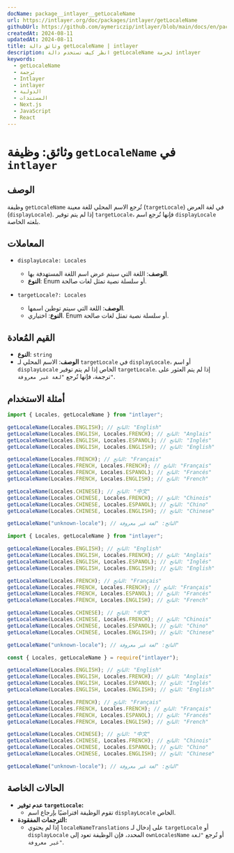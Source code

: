 ```yaml
---
docName: package__intlayer__getLocaleName
url: https://intlayer.org/doc/packages/intlayer/getLocaleName
githubUrl: https://github.com/aymericzip/intlayer/blob/main/docs/en/packages/intlayer/getLocaleName.md
createdAt: 2024-08-11
updatedAt: 2024-08-11
title: وثائق دالة getLocaleName | intlayer
description: انظر كيف تستخدم دالة getLocaleName لحزمة intlayer
keywords:
  - getLocaleName
  - ترجمة
  - Intlayer
  - intlayer
  - الدولية
  - المستندات
  - Next.js
  - JavaScript
  - React
---
```


# وثائق: وظيفة `getLocaleName` في `intlayer`

## الوصف

وظيفة `getLocaleName` تُرجع الاسم المحلي للغة معينة (`targetLocale`) في لغة العرض (`displayLocale`). إذا لم يتم توفير `targetLocale`، فإنها تُرجع اسم `displayLocale` بلغته الخاصة.

## المعاملات

- `displayLocale: Locales`

  - **الوصف**: اللغة التي سيتم عرض اسم اللغة المستهدفة بها.
  - **النوع**: Enum أو سلسلة نصية تمثل لغات صالحة.

- `targetLocale?: Locales`
  - **الوصف**: اللغة التي سيتم توطين اسمها.
  - **النوع**: اختياري. Enum أو سلسلة نصية تمثل لغات صالحة.

## القيم المُعادة

- **النوع**: `string`
- **الوصف**: الاسم المحلي لـ `targetLocale` في `displayLocale`، أو اسم `displayLocale` الخاص إذا لم يتم توفير `targetLocale`. إذا لم يتم العثور على ترجمة، فإنها تُرجع `"لغة غير معروفة"`.

## أمثلة الاستخدام

```typescript codeFormat="typescript"
import { Locales, getLocaleName } from "intlayer";

getLocaleName(Locales.ENGLISH); // الناتج: "English"
getLocaleName(Locales.ENGLISH, Locales.FRENCH); // الناتج: "Anglais"
getLocaleName(Locales.ENGLISH, Locales.ESPANOL); // الناتج: "Inglés"
getLocaleName(Locales.ENGLISH, Locales.ENGLISH); // الناتج: "English"

getLocaleName(Locales.FRENCH); // الناتج: "Français"
getLocaleName(Locales.FRENCH, Locales.FRENCH); // الناتج: "Français"
getLocaleName(Locales.FRENCH, Locales.ESPANOL); // الناتج: "Francés"
getLocaleName(Locales.FRENCH, Locales.ENGLISH); // الناتج: "French"

getLocaleName(Locales.CHINESE); // الناتج: "中文"
getLocaleName(Locales.CHINESE, Locales.FRENCH); // الناتج: "Chinois"
getLocaleName(Locales.CHINESE, Locales.ESPANOL); // الناتج: "Chino"
getLocaleName(Locales.CHINESE, Locales.ENGLISH); // الناتج: "Chinese"

getLocaleName("unknown-locale"); // الناتج: "لغة غير معروفة"
```

```javascript codeFormat="esm"
import { Locales, getLocaleName } from "intlayer";

getLocaleName(Locales.ENGLISH); // الناتج: "English"
getLocaleName(Locales.ENGLISH, Locales.FRENCH); // الناتج: "Anglais"
getLocaleName(Locales.ENGLISH, Locales.ESPANOL); // الناتج: "Inglés"
getLocaleName(Locales.ENGLISH, Locales.ENGLISH); // الناتج: "English"

getLocaleName(Locales.FRENCH); // الناتج: "Français"
getLocaleName(Locales.FRENCH, Locales.FRENCH); // الناتج: "Français"
getLocaleName(Locales.FRENCH, Locales.ESPANOL); // الناتج: "Francés"
getLocaleName(Locales.FRENCH, Locales.ENGLISH); // الناتج: "French"

getLocaleName(Locales.CHINESE); // الناتج: "中文"
getLocaleName(Locales.CHINESE, Locales.FRENCH); // الناتج: "Chinois"
getLocaleName(Locales.CHINESE, Locales.ESPANOL); // الناتج: "Chino"
getLocaleName(Locales.CHINESE, Locales.ENGLISH); // الناتج: "Chinese"

getLocaleName("unknown-locale"); // الناتج: "لغة غير معروفة"
```

```javascript codeFormat="commonjs"
const { Locales, getLocaleName } = require("intlayer");

getLocaleName(Locales.ENGLISH); // الناتج: "English"
getLocaleName(Locales.ENGLISH, Locales.FRENCH); // الناتج: "Anglais"
getLocaleName(Locales.ENGLISH, Locales.ESPANOL); // الناتج: "Inglés"
getLocaleName(Locales.ENGLISH, Locales.ENGLISH); // الناتج: "English"

getLocaleName(Locales.FRENCH); // الناتج: "Français"
getLocaleName(Locales.FRENCH, Locales.FRENCH); // الناتج: "Français"
getLocaleName(Locales.FRENCH, Locales.ESPANOL); // الناتج: "Francés"
getLocaleName(Locales.FRENCH, Locales.ENGLISH); // الناتج: "French"

getLocaleName(Locales.CHINESE); // الناتج: "中文"
getLocaleName(Locales.CHINESE, Locales.FRENCH); // الناتج: "Chinois"
getLocaleName(Locales.CHINESE, Locales.ESPANOL); // الناتج: "Chino"
getLocaleName(Locales.CHINESE, Locales.ENGLISH); // الناتج: "Chinese"

getLocaleName("unknown-locale"); // الناتج: "لغة غير معروفة"
```

## الحالات الخاصة

- **عدم توفير `targetLocale`:**
  - تقوم الوظيفة افتراضيًا بإرجاع اسم `displayLocale` الخاص.
- **الترجمات المفقودة:**
  - إذا لم يحتوي `localeNameTranslations` على إدخال لـ `targetLocale` أو `displayLocale` المحدد، فإن الوظيفة تعود إلى `ownLocalesName` أو تُرجع `"لغة غير معروفة"`.
